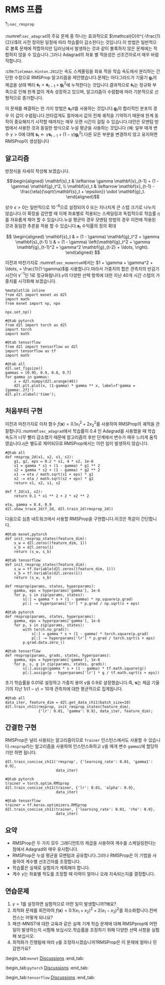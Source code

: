 # RMS 프롭
:label:`sec_rmsprop`

:numref:`sec_adagrad`의 주요 문제 중 하나는 효과적으로 $\mathcal{O}(t^{-\frac{1}{2}})$의 사전 정의된 일정에 따라 학습률이 감소한다는 것입니다.이 방법은 일반적으로 볼록 문제에 적합하지만 딥러닝에서 발생하는 것과 같이 볼록하지 않은 문제에는 적합하지 않을 수 있습니다.그러나 Adagrad의 좌표 별 적응성은 선조건자로서 매우 바람직합니다. 

:cite:`Tieleman.Hinton.2012`는 속도 스케줄링을 좌표 적응 학습 속도에서 분리하는 간단한 수정으로 RMSProp 알고리즘을 제안했습니다.문제는 아다그라드가 기울기 $\mathbf{g}_t$의 제곱을 상태 벡터 $\mathbf{s}_t = \mathbf{s}_{t-1} + \mathbf{g}_t^2$에 누적한다는 것입니다.결과적으로 $\mathbf{s}_t$는 정규화 부족으로 인해 한계 없이 계속 성장하고 있으며, 알고리즘이 수렴함에 따라 기본적으로 선형적으로 증가합니다. 

이 문제를 해결하는 한 가지 방법은 $\mathbf{s}_t / t$를 사용하는 것입니다.$\mathbf{g}_t$의 합리적인 분포의 경우 이 값이 수렴됩니다.안타깝게도 절차에서 값의 전체 궤적을 기억하기 때문에 한계 동작이 중요해지기 시작할 때까지는 매우 오랜 시간이 걸릴 수 있습니다.대안은 모멘텀 방법에서 사용한 것과 동일한 방식으로 누설 평균을 사용하는 것입니다 (예: 일부 매개 변수 $\gamma > 0$에 대해 $\mathbf{s}_t \leftarrow \gamma \mathbf{s}_{t-1} + (1-\gamma) \mathbf{g}_t^2$).다른 모든 부분을 변경하지 않고 유지하면 RMSProp이 생성됩니다 

## 알고리즘

방정식을 자세히 작성해 보겠습니다. 

$$\begin{aligned}
    \mathbf{s}_t & \leftarrow \gamma \mathbf{s}_{t-1} + (1 - \gamma) \mathbf{g}_t^2, \\
    \mathbf{x}_t & \leftarrow \mathbf{x}_{t-1} - \frac{\eta}{\sqrt{\mathbf{s}_t + \epsilon}} \odot \mathbf{g}_t.
\end{aligned}$$

상수 $\epsilon > 0$는 일반적으로 $10^{-6}$으로 설정되어 0 또는 지나치게 큰 스텝 크기로 나누지 않습니다.이 확장을 감안할 때 이제 좌표별로 적용되는 스케일링과 독립적으로 학습률 $\eta$를 자유롭게 제어 할 수 있습니다.누설 평균의 경우 모멘텀 방법의 경우 이전에 적용된 것과 동일한 추론을 적용 할 수 있습니다.$\mathbf{s}_t$ 수익률의 정의 확대 

$$
\begin{aligned}
\mathbf{s}_t & = (1 - \gamma) \mathbf{g}_t^2 + \gamma \mathbf{s}_{t-1} \\
& = (1 - \gamma) \left(\mathbf{g}_t^2 + \gamma \mathbf{g}_{t-1}^2 + \gamma^2 \mathbf{g}_{t-2} + \ldots, \right).
\end{aligned}
$$

이전과 마찬가지로 :numref:`sec_momentum`에서는 $1 + \gamma + \gamma^2 + \ldots, = \frac{1}{1-\gamma}$를 사용합니다.따라서 가중치의 합은 관측치의 반감기 시간이 $\gamma^{-1}$인 $1$로 정규화됩니다.$\gamma$의 다양한 선택 항목에 대한 지난 40개 시간 스텝의 가중치를 시각화해 보겠습니다.

```{.python .input}
%matplotlib inline
from d2l import mxnet as d2l
import math
from mxnet import np, npx

npx.set_np()
```

```{.python .input}
#@tab pytorch
from d2l import torch as d2l
import torch
import math
```

```{.python .input}
#@tab tensorflow
from d2l import tensorflow as d2l
import tensorflow as tf
import math
```

```{.python .input}
#@tab all
d2l.set_figsize()
gammas = [0.95, 0.9, 0.8, 0.7]
for gamma in gammas:
    x = d2l.numpy(d2l.arange(40))
    d2l.plt.plot(x, (1-gamma) * gamma ** x, label=f'gamma = {gamma:.2f}')
d2l.plt.xlabel('time');
```

## 처음부터 구현

이전과 마찬가지로 이차 함수 $f(\mathbf{x})=0.1x_1^2+2x_2^2$를 사용하여 RMSProp의 궤적을 관찰합니다.:numref:`sec_adagrad`에서 학습률이 0.4 인 Adagrad를 사용했을 때 학습 속도가 너무 빨리 감소했기 때문에 알고리즘의 후반 단계에서 변수가 매우 느리게 움직였습니다.$\eta$은 별도로 제어되므로 RMSProp에서는 이런 일이 발생하지 않습니다.

```{.python .input}
#@tab all
def rmsprop_2d(x1, x2, s1, s2):
    g1, g2, eps = 0.2 * x1, 4 * x2, 1e-6
    s1 = gamma * s1 + (1 - gamma) * g1 ** 2
    s2 = gamma * s2 + (1 - gamma) * g2 ** 2
    x1 -= eta / math.sqrt(s1 + eps) * g1
    x2 -= eta / math.sqrt(s2 + eps) * g2
    return x1, x2, s1, s2

def f_2d(x1, x2):
    return 0.1 * x1 ** 2 + 2 * x2 ** 2

eta, gamma = 0.4, 0.9
d2l.show_trace_2d(f_2d, d2l.train_2d(rmsprop_2d))
```

다음으로 심층 네트워크에서 사용할 RMSProp을 구현합니다.이것은 똑같이 간단합니다.

```{.python .input}
#@tab mxnet,pytorch
def init_rmsprop_states(feature_dim):
    s_w = d2l.zeros((feature_dim, 1))
    s_b = d2l.zeros(1)
    return (s_w, s_b)
```

```{.python .input}
#@tab tensorflow
def init_rmsprop_states(feature_dim):
    s_w = tf.Variable(d2l.zeros((feature_dim, 1)))
    s_b = tf.Variable(d2l.zeros(1))
    return (s_w, s_b)
```

```{.python .input}
def rmsprop(params, states, hyperparams):
    gamma, eps = hyperparams['gamma'], 1e-6
    for p, s in zip(params, states):
        s[:] = gamma * s + (1 - gamma) * np.square(p.grad)
        p[:] -= hyperparams['lr'] * p.grad / np.sqrt(s + eps)
```

```{.python .input}
#@tab pytorch
def rmsprop(params, states, hyperparams):
    gamma, eps = hyperparams['gamma'], 1e-6
    for p, s in zip(params, states):
        with torch.no_grad():
            s[:] = gamma * s + (1 - gamma) * torch.square(p.grad)
            p[:] -= hyperparams['lr'] * p.grad / torch.sqrt(s + eps)
        p.grad.data.zero_()
```

```{.python .input}
#@tab tensorflow
def rmsprop(params, grads, states, hyperparams):
    gamma, eps = hyperparams['gamma'], 1e-6
    for p, s, g in zip(params, states, grads):
        s[:].assign(gamma * s + (1 - gamma) * tf.math.square(g))
        p[:].assign(p - hyperparams['lr'] * g / tf.math.sqrt(s + eps))
```

초기 학습률을 0.01로 설정하고 가중치 용어 $\gamma$을 0.9로 설정했습니다.즉, $\mathbf{s}$는 제곱 기울기의 지난 $1/(1-\gamma) = 10$개 관측치에 대한 평균적으로 집계됩니다.

```{.python .input}
#@tab all
data_iter, feature_dim = d2l.get_data_ch11(batch_size=10)
d2l.train_ch11(rmsprop, init_rmsprop_states(feature_dim),
               {'lr': 0.01, 'gamma': 0.9}, data_iter, feature_dim);
```

## 간결한 구현

RMSProp은 널리 사용되는 알고리즘이므로 `Trainer` 인스턴스에서도 사용할 수 있습니다.`rmsprop`라는 알고리즘을 사용하여 인스턴스화하고 $\gamma$을 매개 변수 `gamma1`에 할당하기만 하면 됩니다.

```{.python .input}
d2l.train_concise_ch11('rmsprop', {'learning_rate': 0.01, 'gamma1': 0.9},
                       data_iter)
```

```{.python .input}
#@tab pytorch
trainer = torch.optim.RMSprop
d2l.train_concise_ch11(trainer, {'lr': 0.01, 'alpha': 0.9},
                       data_iter)
```

```{.python .input}
#@tab tensorflow
trainer = tf.keras.optimizers.RMSprop
d2l.train_concise_ch11(trainer, {'learning_rate': 0.01, 'rho': 0.9},
                       data_iter)
```

## 요약

* RMSProp은 두 가지 모두 그래디언트의 제곱을 사용하여 계수를 스케일링한다는 점에서 Adagrad와 매우 유사합니다.
* RMSProp은 누설 평균을 모멘텀과 공유합니다.그러나 RMSProp은 이 기법을 사용하여 계수별 선조건자를 조정합니다.
* 학습률은 실제로 실험자가 계획해야 합니다.
* 계수 $\gamma$는 좌표별 척도를 조정할 때 이력이 얼마나 오래 지속되는지를 결정합니다.

## 연습문제

1. $\gamma = 1$를 설정하면 실험적으로 어떤 일이 발생합니까?왜요?
1. 최적화 문제를 회전하여 $f(\mathbf{x}) = 0.1 (x_1 + x_2)^2 + 2 (x_1 - x_2)^2$를 최소화합니다.컨버전스는 어떻게 되나요?
1. 패션-MNIST에 대한 교육과 같은 실제 기계 학습 문제에 대해 RMSPprop에 어떤 일이 발생하는지 시험해 보십시오.학습률을 조정하기 위해 다양한 선택 사항을 실험해 보십시오.
1. 최적화가 진행됨에 따라 $\gamma$를 조정하시겠습니까?RMSProp은 이 문제에 얼마나 민감한가요?

:begin_tab:`mxnet`
[Discussions](https://discuss.d2l.ai/t/356)
:end_tab:

:begin_tab:`pytorch`
[Discussions](https://discuss.d2l.ai/t/1074)
:end_tab:

:begin_tab:`tensorflow`
[Discussions](https://discuss.d2l.ai/t/1075)
:end_tab:
